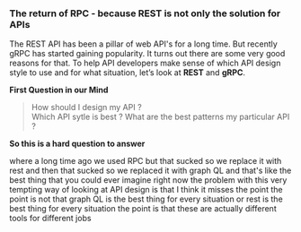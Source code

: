 ### The return of RPC -  because REST is not only the solution for APIs

The REST API has been a pillar of web API's for a long time. But recently gRPC has started gaining popularity. It turns out there are some very good reasons for that. To help API developers make sense of which API design style to use and for what situation, let’s look at **REST** and **gRPC**.

**First Question in our Mind**

> How should I design my API ?  
> Which API sytle is best ? 
> What are the best patterns my particular API ?

**So this is a hard question to answer**

where a long time ago we used RPC but that sucked so we replace it with rest and then that sucked so we replaced it with graph QL and that's like the best thing that you could ever imagine right now the problem with this very tempting way of looking at API design is that I think it misses the point the point is not that graph QL is the best thing for every situation or rest is the best thing for every situation the point is that these are actually different tools for different jobs

<!--stackedit_data:
eyJoaXN0b3J5IjpbMTEyMTg5NTAyMyw5NjU2Mzc0NzMsLTEzOD
IxMTUzNDEsMzA4NzMwNTM5LC0xMzQyMjMyMTgsLTIxMDY5ODQ2
MjUsLTMzMjQ1NTM2M119
-->
